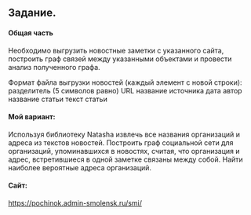 ## Задание.
#### Общая часть

Необходимо выгрузить новостные заметки с указанного сайта,
построить граф связей между указанными объектами и провести анализ
полученного графа.

Формат файла выгрузки новостей (каждый элемент с новой строки):
разделитель (5 символов равно)
URL
название источника
дата
автор
название статьи
текст статьи

#### Мой вариант:

Используя библиотеку Natasha извлечь все названия организаций и адреса
из текстов новостей. Построить граф социальной сети для организаций,
упоминавшихся в новостях, считая, что организация и адрес, встретившиеся
в одной заметке связаны между собой. Найти наиболее вероятные адреса организаций.

#### Сайт:
https://pochinok.admin-smolensk.ru/smi/
